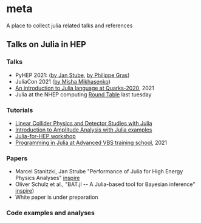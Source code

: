 # meta
A place to collect julia related talks and references


## Talks on Julia in HEP

### Talks
 - PyHEP 2021: ([by Jan Stube](https://www.youtube.com/watch?v=WVpm6WXDYlA&ab_channel=HEPSoftwareFoundation), [by Philippe Gras](https://www.youtube.com/watch?v=ZoKX39Ha3YA&ab_channel=HEPSoftwareFoundation))
 - JuliaCon 2021 ([by Misha Mikhasenko](https://www.youtube.com/watch?v=QlfAa-LN1SA&t=1s&ab_channel=TheJuliaProgrammingLanguage))
 - [An introduction to Julia language at Quarks-2020](https://indico.quarks.ru/event/2020/page/47-computing), 2021
 - Julia at the NHEP computing [Round Table](https://indico.jlab.org/event/505/#day-2022-02-08) last tuesday

### Tutorials
 - [Linear Collider Physics and Detector Studies with Julia](https://github.com/jstrube/LC_with_Julia_examples)
 - [Introduction to Amplitude Analysis with Julia examples](https://indico.cern.ch/event/945453/)
 - [Julia-for-HEP workshop](https://indico.cern.ch/event/1074269/)
 - [Programming in Julia at Advanced VBS training school](https://indico.cern.ch/event/1039837/contributions/4437654/), 2021


### Papers
 - Marcel Stanitzki, Jan Strube "Performance of Julia for High Energy Physics Analyses" [inspire](https://inspirehep.net/literature/1788437)
 - Oliver Schulz et al., "BAT.jl -- A Julia-based tool for Bayesian inference" [inspire](https://inspirehep.net/literature/1810548))
 - White paper is under preparation

### Code examples and analyses

